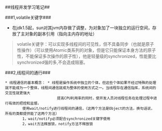 ##线程并发学习笔记##

###1,volatile关键字###

* 在jdk1.5起，sun对其jvm内存做了调整，为对象加了一块独立的运行空间，存放了主对象的副本引用（指向主内存的地址）

>  volatile关键字：可以实现多线程间的可见性，但不具备同步（也就是原子性操作）（可以使用Atomic类系列的对象，但是它只能保证本身方法的原子性，不能保证多次操作的原子性），他是轻量级的synchronized，性能要比synchronized强的多,不会造成阻塞。

###2,线程间的通行###

    * 线程通信的基本概念： * 线程是操作系统中独立的个体，但这些个体如果不经过特殊的处理就不能成为一个整体，线程间通信就成为整体的使用方式之一。当线程存在通信指挥，系统间的交互性就更强大
                            提高CPU利用率的同时，使开发人员对线程任务在处理过程中进行有效的把控和监督。
            使用wait/notify进行线程间的通信，（这两个方法是Object的方法，换句话说，所有的类都提供能了这两个方法）
            1，wait/notify必须配合synchronized关键字使用
            2，wait方法释放锁，notify方法不释放锁